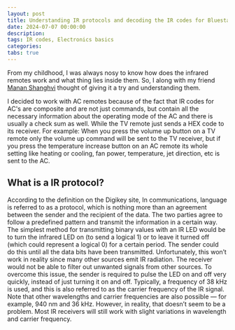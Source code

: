 ```yaml
---
layout: post
title: Understanding IR protocols and decoding the IR codes for Bluestar AC
date: 2024-07-07 00:00:00
description: 
tags: IR codes, Electronics basics
categories: 
tabs: true
---
```


From my childhood, I was always nosy to know how does the infrared remotes work and what thing lies inside them. So, I along with my friend [Manan Shanghvi](https://www.linkedin.com/in/manan-shanghvi-393537282/) thought of giving it a try and understanding them. 

I decided to work with AC remotes because of the fact that IR codes for AC's are composite and are not just commands, but contain all the necessary information about the operating mode of the AC  and there is usually a check sum as well. While the TV remote just sends a HEX code to its receiver. For example: When you press the volume up button on a TV remote only the volume up command will be sent to the TV receiver, but if you press the temperature increase button on an AC remote its whole setting like heating or cooling, fan power, temperature, jet direction, etc is sent to the AC.

## What is a IR protocol?
According to the definition on the Digikey site, In communications, language is referred to as a protocol, which is nothing more than an agreement between the sender and the recipient of the data. The two parties agree to follow a predefined pattern and transmit the information in a certain way.
The simplest method for transmitting binary values with an IR LED would be to turn the infrared LED on (to send a logical 1) or to leave it turned off (which could represent a logical 0) for a certain period. The sender could do this until all the data bits have been transmitted. Unfortunately, this won’t work in reality since many other sources emit IR radiation. The receiver would not be able to filter out unwanted signals from other sources.
To overcome this issue, the sender is required to pulse the LED on and off very quickly, instead of just turning it on and off. Typically, a frequency of 38 kHz is used, and this is also referred to as the carrier frequency of the IR signal. Note that other wavelengths and carrier frequencies are also possible — for example, 940 nm and 36 kHz. However, in reality, that doesn’t seem to be a problem. Most IR receivers will still work with slight variations in wavelength and carrier frequency.
<!-- 
If you want to read more about IR protocols, refer this docs [1](https://www.vishay.com/docs/80071/dataform.pdf), [2](https://docs.kernel.org/userspace-api/media/rc/rc-protos.html#:~:text=IR%20is%20encoded%20as%20a,devices%20for%20a%20given%20protocol.). -->